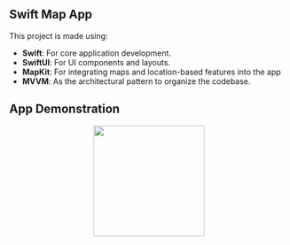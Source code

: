 ## Swift Map App

This project is made using:
- **Swift**: For core application development.
- **SwiftUI**: For UI components and layouts.
- **MapKit**: For integrating maps and location-based features into the app
- **MVVM**: As the architectural pattern to organize the codebase.


## App Demonstration

<p align="center">
  <img src="https://github.com/parthanand4054/SwiftUIMapApp/blob/main/Videos%20%26%20Screenshots/b11d39f3-8121-4151-b1f6-c857a7617afc.mp4" width="200" />
</p>

